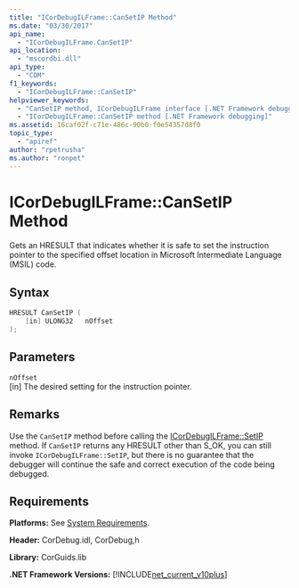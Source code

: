 ```yaml
---
title: "ICorDebugILFrame::CanSetIP Method"
ms.date: "03/30/2017"
api_name: 
  - "ICorDebugILFrame.CanSetIP"
api_location: 
  - "mscordbi.dll"
api_type: 
  - "COM"
f1_keywords: 
  - "ICorDebugILFrame::CanSetIP"
helpviewer_keywords: 
  - "CanSetIP method, ICorDebugILFrame interface [.NET Framework debugging]"
  - "ICorDebugILFrame::CanSetIP method [.NET Framework debugging]"
ms.assetid: 16caf02f-c71e-486c-90b0-f0e54357d8f0
topic_type: 
  - "apiref"
author: "rpetrusha"
ms.author: "ronpet"
---
```

# ICorDebugILFrame::CanSetIP Method
Gets an HRESULT that indicates whether it is safe to set the instruction pointer to the specified offset location in Microsoft Intermediate Language (MSIL) code.  
  
## Syntax  
  
```cpp  
HRESULT CanSetIP (  
    [in] ULONG32   nOffset  
);  
```  
  
## Parameters  
 `nOffset`  
 [in] The desired setting for the instruction pointer.  
  
## Remarks  
 Use the `CanSetIP` method before calling the [ICorDebugILFrame::SetIP](../../../../docs/framework/unmanaged-api/debugging/icordebugilframe-setip-method.md) method. If `CanSetIP` returns any HRESULT other than S_OK, you can still invoke `ICorDebugILFrame::SetIP`, but there is no guarantee that the debugger will continue the safe and correct execution of the code being debugged.  
  
## Requirements  
 **Platforms:** See [System Requirements](../../../../docs/framework/get-started/system-requirements.md).  
  
 **Header:** CorDebug.idl, CorDebug,h  
  
 **Library:** CorGuids.lib  
  
 **.NET Framework Versions:** [!INCLUDE[net_current_v10plus](../../../../includes/net-current-v10plus-md.md)]
